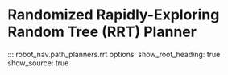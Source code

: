 # Randomized Rapidly-Exploring Random Tree (RRT) Planner

::: robot_nav.path_planners.rrt
    options:
      show_root_heading: true
      show_source: true